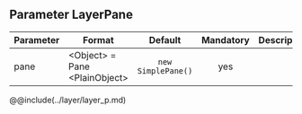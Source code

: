 ## Parameter LayerPane

|	Parameter			|			Format			|	Default					|	Mandatory	|	Description				| 
|		---				|			---				|	:---:					|	:---:		|		---					|
|	pane	|	<dt>&lt;Object&gt; = Pane<dt>&lt;PlainObject&gt;	|	`new SimplePane()`	|	yes	|	&nbsp;	|


@@include(../layer/layer_p.md)